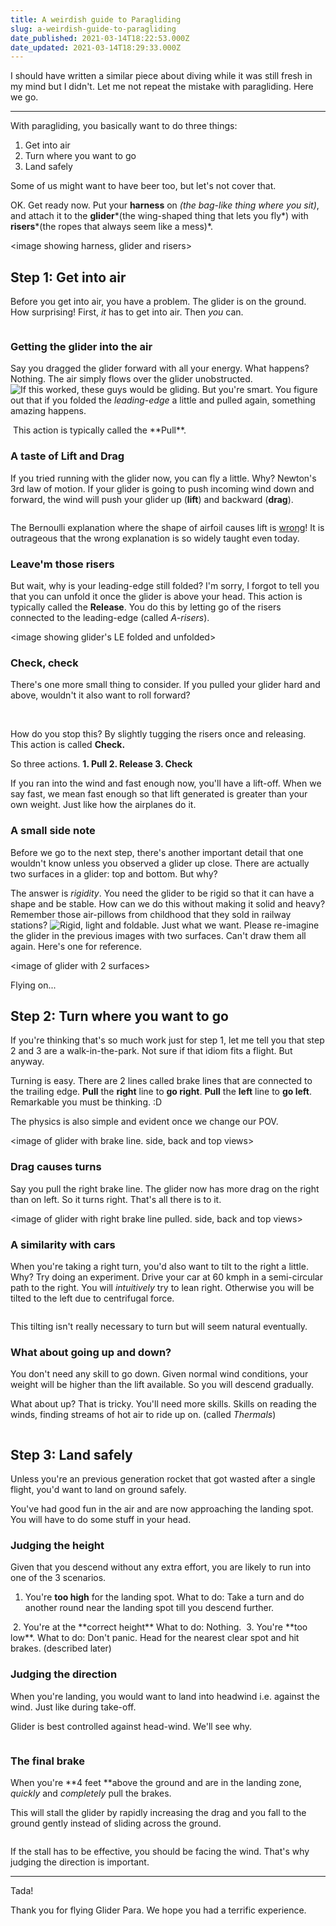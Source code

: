 ```yaml
---
title: A weirdish guide to Paragliding
slug: a-weirdish-guide-to-paragliding
date_published: 2021-03-14T18:22:53.000Z
date_updated: 2021-03-14T18:29:33.000Z
---
```


I should have written a similar piece about diving while it was still fresh in my mind but I didn't. Let me not repeat the mistake with paragliding. Here we go.

---

With paragliding, you basically want to do three things:

1. Get into air 
2. Turn where you want to go
3. Land safely

Some of us might want to have beer too, but let's not cover that.

OK. Get ready now. 
Put your **harness** on *(the bag-like thing where you sit)*, 
and attach it to the **glider***(the wing-shaped thing that lets you fly*) 
with **risers***(the ropes that always seem like a mess)*.

<image showing harness, glider and risers>

## Step 1: Get into air

Before you get into air, you have a problem. The glider is on the ground. 
How surprising! First, *it* has to get into air. Then *you* can.

<image glider on ground>

### Getting the glider into the air

Say you dragged the glider forward with all your energy. What happens?
Nothing. The air simply flows over the glider unobstructed.
![If this worked, these guys would be gliding.](https://via.placeholder.com/500x400/cccccc/666666?text=Cricket+pitch+cover)
But you're smart. You figure out that if you folded the *leading-edge* a little and pulled again, something amazing happens.

<image showing air obstruction and subsequent uplift>
This action is typically called the **Pull**.

### A taste of Lift and Drag

If you tried running with the glider now, you can fly a little.
Why? Newton's 3rd law of motion. If your glider is going to push incoming wind down and forward, the wind will push your glider up (**lift**) and backward (**drag**).

<image showing lift and drag>

The Bernoulli explanation where the shape of airfoil causes lift is [wrong](https://www.grc.nasa.gov/www/k-12/airplane/wrong1.html)! It is outrageous that the wrong explanation is so widely taught even today.

### Leave'm those risers

But wait, why is your leading-edge still folded? I'm sorry, I forgot to tell you that you can unfold it once the glider is above your head.
This action is typically called the **Release**. You do this by letting go of the risers connected to the leading-edge (called *A-risers*).

<image showing glider's LE folded and unfolded>

### Check, check

There's one more small thing to consider. If you pulled your glider hard and above, wouldn't it also want to roll forward?

<image showing glider diving>

<image showing wet hair throwing>

How do you stop this? By slightly tugging the risers once and releasing.
This action is called **Check.**

So three actions.
**1. Pull
2. Release
3. Check**

If you ran into the wind and fast enough now, you'll have a lift-off. 
When we say fast, we mean fast enough so that lift generated is greater than your own weight. Just like how the airplanes do it.

### A small side note

Before we go to the next step, there's another important detail that one wouldn't know unless you observed a glider up close. There are actually two surfaces in a glider: top and bottom. But why?

The answer is *rigidity*. You need the glider to be rigid so that it can have a shape and be stable. How can we do this without making it solid and heavy? Remember those air-pillows from childhood that they sold in railway stations?
![Rigid, light and foldable. Just what we want.](https://via.placeholder.com/500x400/cccccc/666666?text=Air+pillow)
Please re-imagine the glider in the previous images with two surfaces. Can't draw them all again. Here's one for reference.

<image of glider with 2 surfaces>

Flying on... 

## Step 2: Turn where you want to go

If you're thinking that's so much work just for step 1, let me tell you that step 2 and 3 are a walk-in-the-park. Not sure if that idiom fits a flight. But anyway.

Turning is easy. There are 2 lines called brake lines that are connected to the trailing edge. 
**Pull** the **right** line to **go right**. 
**Pull** the **left** line to **go left**.
Remarkable you must be thinking. :D

The physics is also simple and evident once we change our POV.

<image of glider with brake line. side, back and top views> 

### Drag causes turns

Say you pull the right brake line. The glider now has more drag on the right than on left. So it turns right. That's all there is to it.

<image of glider with right brake line pulled. side, back and top views>

### A similarity with cars

When you're taking a right turn, you'd also want to tilt to the right a little. Why?
Try doing an experiment. Drive your car at 60 kmph in a semi-circular path to the right. You will *intuitively* try to lean right. Otherwise you will be tilted to the left due to centrifugal force.

<image of driver in a car turning right>

This tilting isn't really necessary to turn but will seem natural eventually.

### What about going up and down?

You don't need any skill to go down. Given normal wind conditions, your weight will be higher than the lift available. So you will descend gradually.

What about up? That is tricky. You'll need more skills. Skills on reading the winds, finding streams of hot air to ride up on. (called *Thermals*)

<image showing gradual descent. image showing ascent in a thermal>

## Step 3: Land safely

Unless you're an previous generation rocket that got wasted after a single flight, you'd want to land on ground safely.

You've had good fun in the air and are now approaching the landing spot. You will have to do some stuff in your head.

### Judging the height

Given that you descend without any extra effort, you are likely to run into one of the 3 scenarios.

1. You're **too high** for the landing spot.
What to do: Take a turn and do another round near the landing spot till you descend further.
<image>
2. You're at the **correct height**
What to do: Nothing.
<image>
3. You're **too low**.
What to do: Don't panic. Head for the nearest clear spot and hit brakes. (described later)
<image>

### Judging the direction

When you're landing, you would want to land into headwind i.e. against the wind. Just like during take-off. 

Glider is best controlled against head-wind. We'll see why.

<image>

### The final brake

When you're **4 feet **above the ground and are in the landing zone, *quickly* and *completely* pull the brakes.

This will stall the glider by rapidly increasing the drag and you fall to the ground gently instead of sliding across the ground.

<image>

If the stall has to be effective, you should be facing the wind. That's why judging the direction is important.

---

Tada! 

Thank you for flying Glider Para. We hope you had a terrific experience.
